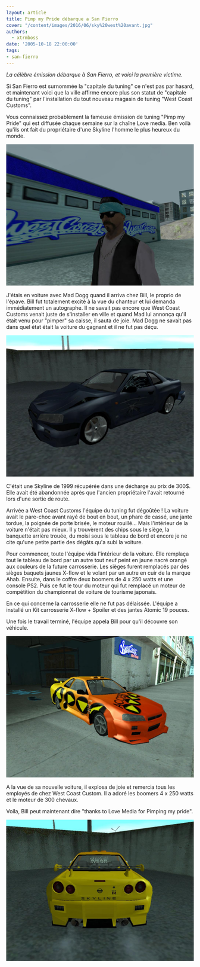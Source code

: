 ```yaml
---
layout: article
title: Pimp my Pride débarque a San Fierro
cover: "/content/images/2016/06/sky%20west%20avant.jpg"
authors:
  - xtrmboss
date: '2005-10-18 22:00:00'
tags:
- san-fierro
---
```


_La célèbre émission débarque à San Fierro, et voici la première victime._

Si San Fierro est surnommée la "capitale du tuning" ce n'est pas par hasard, et maintenant voici que la ville affirme encore plus son statut de "capitale du tuning" par l'installation du tout nouveau magasin de tuning "West Coast Customs".

Vous connaissez probablement la fameuse émission de tuning "Pimp my Pride" qui est diffusée chaque semaine sur la chaîne Love media. Ben voilà qu'ils ont fait du propriétaire d'une Skyline l'homme le plus heureux du monde.

![](/content/images/2005/01/proprio.jpg)

J'étais en voiture avec Mad Dogg quand il arriva chez Bill, le proprio de l'épave. Bill fut totalement excité à la vue du chanteur et lui demanda immédiatement un autographe. Il ne savait pas encore que West Coast Customs venait juste de s'installer en ville et quand Mad lui annonça qu'il était venu pour "pimper" sa caisse, il sauta de joie. Mad Dogg ne savait pas dans quel état était la voiture du gagnant et il ne fut pas déçu.

![](/content/images/2005/01/sky%20avant.jpg)

C'était une Skyline de 1999 récupérée dans une décharge au prix de 300$. Elle avait été abandonnée après que l'ancien propriétaire l'avait retourné lors d'une sortie de route.

Arrivée a West Coast Customs l'équipe du tuning fut dégoûtée ! La voiture avait le pare-choc avant rayé de bout en bout, un phare de cassé, une jante tordue, la poignée de porte brisée, le moteur rouillé... Mais l'intérieur de la voiture n'était pas mieux. Il y trouvèrent des chips sous le siège, la banquette arrière trouée, du moisi sous le tableau de bord et encore je ne cite qu'une petite partie des dégâts qu'a subi la voiture.

Pour commencer, toute l'équipe vida l'intérieur de la voiture. Elle remplaça tout le tableau de bord par un autre tout neuf peint en jaune nacré orangé aux couleurs de la future carrosserie. Les sièges furent remplacés par des sièges baquets jaunes X-flow et le volant par un autre en cuir de la marque Ahab. Ensuite, dans le coffre deux boomers de 4 x 250 watts et une console PS2. Puis ce fut le tour du moteur qui fut remplacé un moteur de compétition du championnat de voiture de tourisme japonais.

En ce qui concerne la carrosserie elle ne fut pas délaissée. L'équipe a installé un Kit carrosserie X-flow + Spoiler et des jantes Atomic 19 pouces.

Une fois le travail terminé, l'équipe appela Bill pour qu'il découvre son véhicule.

![](/content/images/2005/01/sky%20apre%20west.jpg)

A la vue de sa nouvelle voiture, il explosa de joie et remercia tous les employés de chez West Coast Custom. Il a adoré les boomers 4 x 250 watts et le moteur de 300 chevaux.

Voila, Bill peut maintenant dire "thanks to Love Media for Pimping my pride".

![](/content/images/2005/01/Sky%20apre.jpg)